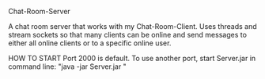 ﻿Chat-Room-Server

A chat room server that works with my Chat-Room-Client.
Uses threads and stream sockets so that many clients can be online and send messages to either all online clients or to a specific online user.

HOW TO START
Port 2000 is default. To use another port, start Server.jar in command line:
"java -jar Server.jar <port number>"
